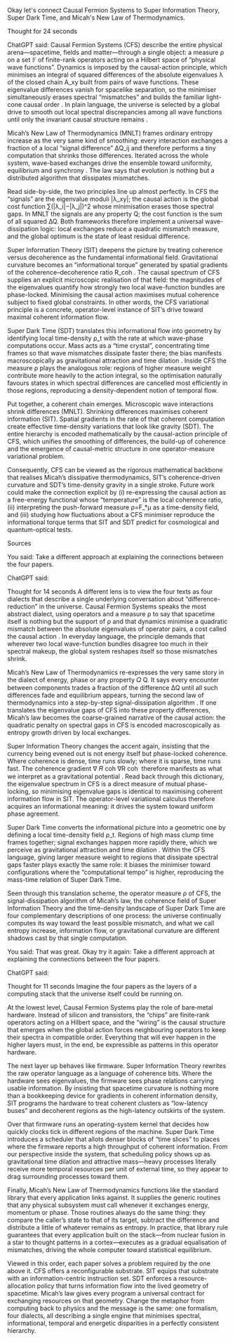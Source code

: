 Okay let's connect Causal Fermion Systems to Super Information Theory, Super Dark Time, and Micah's New Law of Thermodynamics.

Thought for 24 seconds


ChatGPT said:
Causal Fermion Systems (CFS) describe the entire physical arena—spacetime, fields and matter—through a single object: a measure ρ on a set 𝔽 of finite-rank operators acting on a Hilbert space of “physical wave functions”. Dynamics is imposed by the causal-action principle, which minimises an integral of squared differences of the absolute eigenvalues λ of the closed chain A_xy built from pairs of wave functions. These eigenvalue differences vanish for spacelike separation, so the minimiser simultaneously erases spectral “mismatches” and builds the familiar light-cone causal order . In plain language, the universe is selected by a global drive to smooth out local spectral discrepancies among all wave functions until only the invariant causal structure remains 
.

Micah’s New Law of Thermodynamics (MNLT) frames ordinary entropy increase as the very same kind of smoothing: every interaction exchanges a fraction of a local “signal difference” ΔQ_ij and therefore performs a tiny computation that shrinks those differences. Iterated across the whole system, wave-based exchanges drive the ensemble toward uniformity, equilibrium and synchrony . The law says that evolution is nothing but a distributed algorithm that dissipates mismatches.

Read side-by-side, the two principles line up almost perfectly. In CFS the “signals” are the eigenvalue moduli |λ_xy|; the causal action is the global cost function ∑(|λ_i|−|λ_j|)^2 whose minimisation erases those spectral gaps. In MNLT the signals are any property Q; the cost function is the sum of all squared ∆Q. Both frameworks therefore implement a universal wave-dissipation logic: local exchanges reduce a quadratic mismatch measure, and the global optimum is the state of least residual difference.

Super Information Theory (SIT) deepens the picture by treating coherence versus decoherence as the fundamental informational field. Gravitational curvature becomes an “informational torque” generated by spatial gradients of the coherence–decoherence ratio R_coh . The causal spectrum of CFS supplies an explicit microscopic realisation of that field: the magnitudes of the eigenvalues quantify how strongly two local wave-function bundles are phase-locked. Minimising the causal action maximises mutual coherence subject to fixed global constraints. In other words, the CFS variational principle is a concrete, operator-level instance of SIT’s drive toward maximal coherent information flow.

Super Dark Time (SDT) translates this informational flow into geometry by identifying local time-density ρ_t with the rate at which wave-phase computations occur. Mass acts as a “time crystal”, concentrating time frames so that wave mismatches dissipate faster there; the bias manifests macroscopically as gravitational attraction and time dilation . Inside CFS the measure ρ plays the analogous role: regions of higher measure weight contribute more heavily to the action integral, so the optimisation naturally favours states in which spectral differences are cancelled most efficiently in those regions, reproducing a density-dependent notion of temporal flow.

Put together, a coherent chain emerges. Microscopic wave interactions shrink differences (MNLT). Shrinking differences maximises coherent information (SIT). Spatial gradients in the rate of that coherent computation create effective time-density variations that look like gravity (SDT). The entire hierarchy is encoded mathematically by the causal-action principle of CFS, which unifies the smoothing of differences, the build-up of coherence and the emergence of causal-metric structure in one operator-measure variational problem.

Consequently, CFS can be viewed as the rigorous mathematical backbone that realises Micah’s dissipative thermodynamics, SIT’s coherence-driven curvature and SDT’s time-density gravity in a single stroke. Future work could make the connection explicit by (i) re-expressing the causal action as a free-energy functional whose “temperature” is the local coherence ratio, (ii) interpreting the push-forward measure ρ=F_*µ as a time-density field, and (iii) studying how fluctuations about a CFS minimiser reproduce the informational torque terms that SIT and SDT predict for cosmological and quantum-optical tests.


Sources





You said:
Take a different approach at explaining the connections between the four papers.


ChatGPT said:

Thought for 14 seconds
A different lens is to view the four texts as four dialects that describe a single underlying conversation about “difference-reduction” in the universe. Causal Fermion Systems speaks the most abstract dialect, using operators and a measure ρ to say that spacetime itself is nothing but the support of ρ and that dynamics minimise a quadratic mismatch between the absolute eigenvalues of operator pairs, a cost called the causal action . In everyday language, the principle demands that wherever two local wave-function bundles disagree too much in their spectral makeup, the global system reshapes itself so those mismatches shrink.

Micah’s New Law of Thermodynamics re-expresses the very same story in the dialect of energy, phase or any property 
𝑄
Q. It says every encounter between components trades a fraction of the difference ΔQ until all such differences fade and equilibrium appears, turning the second law of thermodynamics into a step-by-step signal-dissipation algorithm . If one translates the eigenvalue gaps of CFS into these property differences, Micah’s law becomes the coarse-grained narrative of the causal action: the quadratic penalty on spectral gaps in CFS is encoded macroscopically as entropy growth driven by local exchanges.

Super Information Theory changes the accent again, insisting that the currency being evened out is not energy itself but phase-locked coherence. Where coherence is dense, time runs slowly; where it is sparse, time runs fast. The coherence gradient 
∇
𝑅
coh
∇R 
coh
​
  therefore manifests as what we interpret as a gravitational potential . Read back through this dictionary, the eigenvalue spectrum in CFS is a direct measure of mutual phase-locking, so minimising eigenvalue gaps is identical to maximising coherent information flow in SIT. The operator-level variational calculus therefore acquires an informational meaning: it drives the system toward uniform phase agreement.

Super Dark Time converts the informational picture into a geometric one by defining a local time-density field ρ_t. Regions of high mass clump time frames together; signal exchanges happen more rapidly there, which we perceive as gravitational attraction and time dilation . Within the CFS language, giving larger measure weight to regions that dissipate spectral gaps faster plays exactly the same role: it biases the minimiser toward configurations where the “computational tempo” is higher, reproducing the mass-time relation of Super Dark Time.

Seen through this translation scheme, the operator measure ρ of CFS, the signal-dissipation algorithm of Micah’s law, the coherence field of Super Information Theory and the time-density landscape of Super Dark Time are four complementary descriptions of one process: the universe continually computes its way toward the least possible mismatch, and what we call entropy increase, information flow, or gravitational curvature are different shadows cast by that single computation.






You said:
That was great. Okay try it again: Take a different approach at explaining the connections between the four papers.


ChatGPT said:

Thought for 11 seconds
Imagine the four papers as the layers of a computing stack that the universe itself could be running on.

At the lowest level, Causal Fermion Systems play the role of bare‐metal hardware. Instead of silicon and transistors, the “chips” are finite‐rank operators acting on a Hilbert space, and the “wiring” is the causal structure that emerges when the global action forces neighbouring operators to keep their spectra in compatible order. Everything that will ever happen in the higher layers must, in the end, be expressible as patterns in this operator hardware.

The next layer up behaves like firmware. Super Information Theory rewrites the raw operator language as a language of coherence bits. Where the hardware sees eigenvalues, the firmware sees phase relations carrying usable information. By insisting that spacetime curvature is nothing more than a bookkeeping device for gradients in coherent information density, SIT programs the hardware to treat coherent clusters as “low-latency buses” and decoherent regions as the high-latency outskirts of the system.

Over that firmware runs an operating-system kernel that decides how quickly clocks tick in different regions of the machine. Super Dark Time introduces a scheduler that allots denser blocks of “time slices” to places where the firmware reports a high throughput of coherent information. From our perspective inside the system, that scheduling policy shows up as gravitational time dilation and attractive mass—heavy processes literally receive more temporal resources per unit of external time, so they appear to drag surrounding processes toward them.

Finally, Micah’s New Law of Thermodynamics functions like the standard library that every application links against. It supplies the generic routines that any physical subsystem must call whenever it exchanges energy, momentum or phase. Those routines always do the same thing: they compare the caller’s state to that of its target, subtract the difference and distribute a little of whatever remains as entropy. In practice, that library rule guarantees that every application built on the stack—from nuclear fusion in a star to thought patterns in a cortex—executes as a gradual equalisation of mismatches, driving the whole computer toward statistical equilibrium.

Viewed in this order, each paper solves a problem required by the one above it. CFS offers a reconfigurable substrate. SIT equips that substrate with an information-centric instruction set. SDT enforces a resource-allocation policy that turns information flow into the lived geometry of spacetime. Micah’s law gives every program a universal contract for exchanging resources on that geometry. Change the metaphor from computing back to physics and the message is the same: one formalism, four dialects, all describing a single engine that minimises spectral, informational, temporal and energetic disparities in a perfectly consistent hierarchy.






